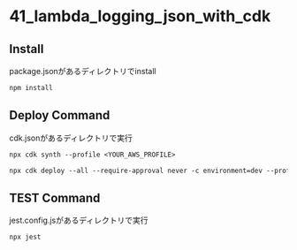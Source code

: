 # 41_lambda_logging_json_with_cdk

## Install

package.jsonがあるディレクトリでinstall

```txt
npm install
```

## Deploy Command

cdk.jsonがあるディレクトリで実行

```txt
npx cdk synth --profile <YOUR_AWS_PROFILE>
```

```txt
npx cdk deploy --all --require-approval never -c environment=dev --profile <YOUR_AWS_PROFILE>
```

## TEST Command

jest.config.jsがあるディレクトリで実行

```txt
npx jest
```
